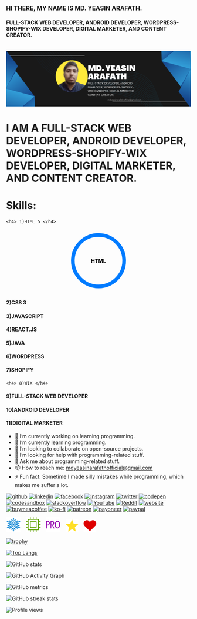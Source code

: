 <html>
   <head>
        <meta charset="utf-8">
  <meta name="viewport" content="width=device-width, initial-scale=1">
<style>
   .container__progressbars {
    display: flex;
    justify-content: space-around;
    align-items: center;
    flex-wrap: wrap
    min-width: 270px;
    width: 100%;
    min-height: 100%;
  }
.progressbar {
    position: relative;
    width: 170px;
    height: 170px;
    transform: rotate(-90deg);
}
.progressbar__svg {
    position: relative;
    width: 100%;
    height: 100%;
}
.progressbar__svg-circle {
    width: 100%;
    height: 100%;
    fill: none;
    stroke-width: 10;
    stroke-dasharray: 440;
    stroke-dashoffset: 440;
    stroke: white;
    stroke-linecap: round;
    transform: translate(5px, 5px);
}
.circle-html {
    stroke: #007bff;
    /*Set this for the duration of the animation*/
    animation: anim_circle-html 2s ease-in-out forwards; 
}
.progressbar__text {
    position: absolute;
    top: 50%;
    left: 50%;
    padding: 0.25em 0.5em;
    color: #000; /*Change this to change progressbar text*/
    font-weight: bold;
    border-radius: 0.25em;
    transform: translate(-50%, -50%) rotate(90deg);
}
@keyframes anim_circle-html {
    to {stroke-dashoffset: 0;}
}
      </style>
   </head>
   <body>

### HI THERE, MY NAME IS MD. YEASIN ARAFATH.
#### FULL-STACK WEB DEVELOPER, ANDROID DEVELOPER, WORDPRESS-SHOPIFY-WIX DEVELOPER, DIGITAL MARKETER, AND CONTENT CREATOR.
<br>
<img src="https://github.com/MdYeasinArafath/MdYeasinArafath/blob/main/FINAL%20JOB.png"></img>
<br>
<h1>I AM A FULL-STACK WEB DEVELOPER, ANDROID DEVELOPER, WORDPRESS-SHOPIFY-WIX DEVELOPER, DIGITAL MARKETER, AND CONTENT CREATOR.</h1>

<h1>Skills:</h1>

   
    <h4> 1)HTML 5 </h4>

   <div class="container__progressbars">
    <div class="progressbar">
        <svg class="progressbar__svg">
            <circle cx="80" cy="80" r="70" class="progressbar__svg-circle circle-html"></circle>
        </svg> 
        <span class="progressbar__text">HTML</span>
    </div>
    <!--You can add other progress bars here-->
</div>
   
   
   

  <h4> 2)CSS 3 </h4>
 
   
   
   

  <h4> 3)JAVASCRIPT </h4>
 
   
   
   
  <h4> 4)REACT.JS </h4>

   
   
   
  <h4> 5)JAVA </h4>
 
   
   
   
 <h4> 6)WORDPRESS </h4>
 
   
   

 <h4> 7)SHOPIFY </h4>
  

   
   
   
    <h4> 8)WIX </h4>

 

  
 
  <h4> 9)FULL-STACK WEB DEVELOPER </h4>
  



 <h4> 10)ANDROID DEVELOPER </h4>

 


  <h4> 11)DIGITAL MARKETER </h4>




- 🔭 I’m currently working on learning programming. 
- 🌱 I’m currently learning programming. 
- 👯 I’m looking to collaborate on open-source projects. 
- 🤔 I’m looking for help with programming-related stuff. 
- 💬 Ask me about programming-related stuff.  
- 📫 How to reach me: mdyeasinarafathofficial@gmail.com 
- ⚡ Fun fact: Sometime I made silly mistakes while programming, which makes me suffer a lot. 


[<img src='https://cdn.jsdelivr.net/npm/simple-icons@3.0.1/icons/github.svg' alt='github' height='40'>](https://github.com/MdYeasinArafath)  [<img src='https://cdn.jsdelivr.net/npm/simple-icons@3.0.1/icons/linkedin.svg' alt='linkedin' height='40'>](https://www.linkedin.com/in/https://www.linkedin.com/in/md-yeasin-arafath-097918214//)  [<img src='https://cdn.jsdelivr.net/npm/simple-icons@3.0.1/icons/facebook.svg' alt='facebook' height='40'>](https://www.facebook.com/md.yeasin.arafath.165/)  [<img src='https://cdn.jsdelivr.net/npm/simple-icons@3.0.1/icons/instagram.svg' alt='instagram' height='40'>](https://www.instagram.com/https://www.instagram.com/md.yeasin.arafath.165//)  [<img src='https://cdn.jsdelivr.net/npm/simple-icons@3.0.1/icons/twitter.svg' alt='twitter' height='40'>](https://twitter.com/https://twitter.com/MdYeasi54066810)  [<img src='https://cdn.jsdelivr.net/npm/simple-icons@3.0.1/icons/codepen.svg' alt='codepen' height='40'>](https://codepen.io/https://codepen.io/Md-Yeasin-Arafath)  [<img src='https://cdn.jsdelivr.net/npm/simple-icons@3.0.1/icons/codesandbox.svg' alt='codesandbox' height='40'>](https://codesandbox.io/u/https://codesandbox.io/u/Md.%20Yeasin%20Arafath)  [<img src='https://cdn.jsdelivr.net/npm/simple-icons@3.0.1/icons/stackoverflow.svg' alt='stackoverflow' height='40'>](https://stackoverflow.com/users/https://stackoverflow.com/users/19084966/md-yeasin-arafath?tab=profile)  [<img src='https://cdn.jsdelivr.net/npm/simple-icons@3.0.1/icons/youtube.svg' alt='YouTube' height='40'>](https://www.youtube.com/channel/https://www.youtube.com/channel/UCIt8fh9lM7gJkJWiuNAI7Cw)  [<img src='https://cdn.jsdelivr.net/npm/simple-icons@3.0.1/icons/reddit.svg' alt='Reddit' height='40'>](https://www.reddit.com/user/https://www.reddit.com/user/mdyeasinarafath)  [<img src='https://cdn.jsdelivr.net/npm/simple-icons@3.0.1/icons/icloud.svg' alt='website' height='40'>](www.mdyeasinarafath.com)  [<img src='https://cdn.jsdelivr.net/npm/simple-icons@3.0.1/icons/buymeacoffee.svg' alt='buymeacoffee' height='40'>](https://www.buymeacoffee.com/mdyeasinarafath)  [<img src='https://cdn.jsdelivr.net/npm/simple-icons@3.0.1/icons/ko-fi.svg' alt='ko-fi' height='40'>](www.ko-fi.com/mdyeasinarafath)  [<img src='https://cdn.jsdelivr.net/npm/simple-icons@3.0.1/icons/patreon.svg' alt='patreon' height='40'>](https://www.patreon.com/mdyeasinarafath)  [<img src='https://cdn.jsdelivr.net/npm/simple-icons@3.0.1/icons/payoneer.svg' alt='payoneer' height='40'>](https://www.payoneer.com/bd/)  [<img src='https://cdn.jsdelivr.net/npm/simple-icons@3.0.1/icons/paypal.svg' alt='paypal' height='40'>](https://www.paypal.com/us/home)  

<a href='https://archiveprogram.github.com/'><img src='https://raw.githubusercontent.com/acervenky/animated-github-badges/master/assets/acbadge.gif' width='40' height='40'></a> <a href='https://docs.github.com/en/developers'><img src='https://raw.githubusercontent.com/acervenky/animated-github-badges/master/assets/devbadge.gif' width='40' height='40'></a> <a href='https://github.com/pricing'><img src='https://raw.githubusercontent.com/acervenky/animated-github-badges/master/assets/pro.gif' width='40' height='40'></a> <a href='https://stars.github.com/'><img src='https://raw.githubusercontent.com/acervenky/animated-github-badges/master/assets/starbadge.gif' width='35' height='35'></a> <a href='https://docs.github.com/en/github/supporting-the-open-source-community-with-github-sponsors'><img src='https://raw.githubusercontent.com/acervenky/animated-github-badges/master/assets/sponsorbadge.gif' width='35' height='35'></a> 

[![trophy](https://github-profile-trophy.vercel.app/?username=MdYeasinArafath)](https://github.com/ryo-ma/github-profile-trophy)

[![Top Langs](https://github-readme-stats.vercel.app/api/top-langs/?username=MdYeasinArafath)](https://github.com/anuraghazra/github-readme-stats)

![GitHub stats](https://github-readme-stats.vercel.app/api?username=MdYeasinArafath&show_icons=true&count_private=true)  

![GitHub Activity Graph](https://activity-graph.herokuapp.com/graph?username=MdYeasinArafath)  

![GitHub metrics](https://metrics.lecoq.io/MdYeasinArafath)  

![GitHub streak stats](https://github-readme-streak-stats.herokuapp.com/?user=MdYeasinArafath)  

![Profile views](https://gpvc.arturio.dev/MdYeasinArafath)  


 </body>
 </html>
